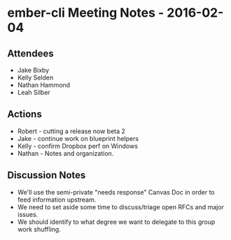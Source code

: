 # ember-cli Meeting Notes - 2016-02-04

## Attendees
* Jake Bixby
* Kelly Selden
* Nathan Hammond
* Leah Silber

## Actions

* Robert - cutting a release now beta 2
* Jake - continue work on blueprint helpers 
* Kelly - confirm Dropbox perf on Windows
* Nathan - Notes and organization.

## Discussion Notes

* We'll use the semi-private "needs response" Canvas Doc in order to feed information upstream.
* We need to set aside some time to discuss/triage open RFCs and major issues.
* We should identify to what degree we want to delegate to this group work shuffling.

